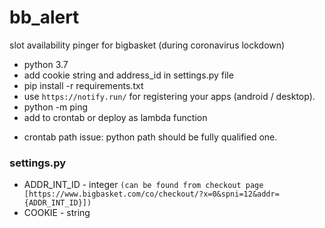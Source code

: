 # bb_alert
slot availability pinger for bigbasket (during coronavirus lockdown)

+ python 3.7
+ add cookie string and address_id in settings.py file
+ pip install -r requirements.txt
+ use `https://notify.run/` for registering your apps (android / desktop).
+ python -m ping
+ add to crontab or deploy as lambda function


- crontab path issue: python path should be fully qualified one.

### settings.py
- ADDR_INT_ID - integer `(can be found from checkout page [https://www.bigbasket.com/co/checkout/?x=0&spni=12&addr={ADDR_INT_ID}])`
- COOKIE - string
